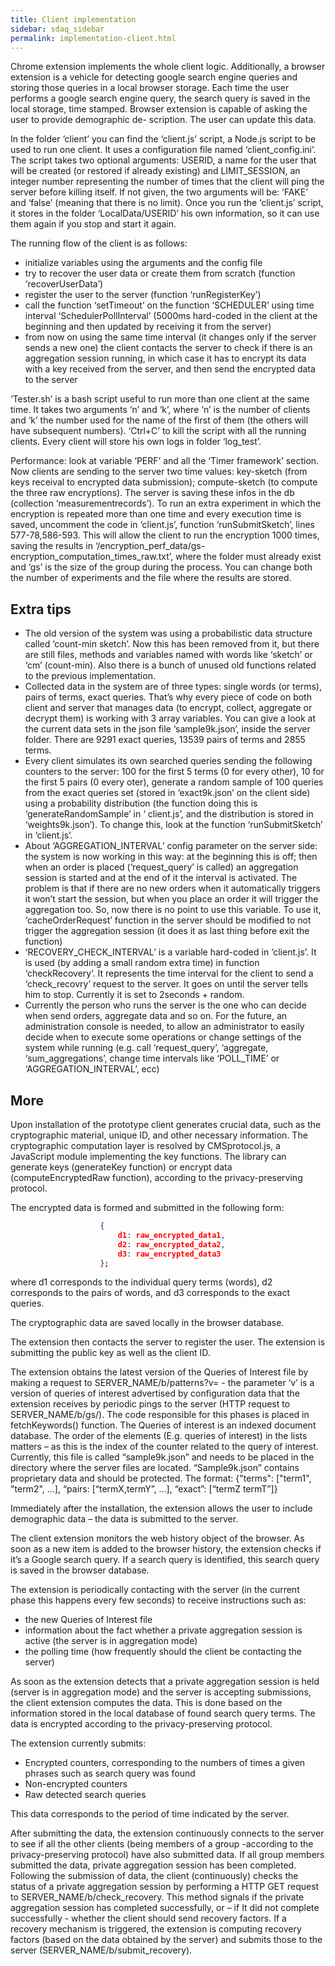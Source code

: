 ```yaml
---
title: Client implementation
sidebar: sdaq_sidebar
permalink: implementation-client.html
---
```


Chrome extension implements the whole client logic. Additionally, a browser extension is a vehicle for detecting google search engine queries and storing those queries in a local browser storage. Each time the user performs a google search engine query, the search query is saved in the local storage, time stamped.
Browser extension is capable of asking the user to provide demographic de- scription. The user can update this data.

In the folder ‘client’ you can find the ‘client.js’ script, a Node.js script to be used to run one client. It uses a configuration file named ‘client_config.ini’.
The script takes two optional arguments: USERID, a name for the user that will be created (or restored if already existing) and LIMIT_SESSION, an integer number representing the number of times that the client will ping the server before killing itself. If not given, the two arguments will be: ‘FAKE’ and ‘false’ (meaning that there is no limit).
Once you run the ‘client.js’ script, it stores in the folder ‘LocalData/USERID’ his own information, so it can use them again if you stop and start it again.

The running flow of the client is as follows:
-	initialize variables using the arguments and the config file
-	try to recover the user data or create them from scratch (function ‘recoverUserData’)
-	register the user to the server (function ‘runRegisterKey’)
-	call the function ‘setTimeout’ on the function ‘SCHEDULER’ using time interval ‘SchedulerPollInterval’ (5000ms hard-coded in the client at the beginning and then updated by receiving it from the server)
-	from now on using the same time interval (it changes only if the server sends a new one) the client contacts the server to check if there is an aggregation session running, in which case it has to encrypt its data with a key received from the server, and then send the encrypted data to the server

‘Tester.sh’ is a bash script useful to run more than one client at the same time. It takes two arguments ‘n’ and ‘k’, where ‘n’ is the number of clients and ‘k’ the number used for the name of the first of them (the others will have subsequent numbers). ‘Ctrl+C’ to kill the script with all the running clients. Every client will store his own logs in folder ‘log_test’.

Performance: look at variable ‘PERF’ and all the ‘Timer framework’ section. Now clients are sending to the server two time values: key-sketch (from keys receival to encrypted data submission); compute-sketch (to compute the three raw encryptions). The server is saving these infos in the db (collection ‘measurementrecords’).
To run an extra experiment in which the encryption is repeated more than one time and every execution time is saved, uncomment the code in ‘client.js’, function ‘runSubmitSketch’, lines 577-78,586-593. This will allow the client to run the encryption 1000 times, saving the results in ‘/encryption_perf_data/gs-encryption_computation_times_raw.txt’, where the folder must already exist and ‘gs’ is the size of the group during the process. You can change both the number of experiments and the file where the results are stored.


## Extra tips

-	The old version of the system was using a probabilistic data structure called ‘count-min sketch’. Now this has been removed from it, but there are still files, methods and variables named with words like ‘sketch’ or ‘cm’ (count-min). Also there is a bunch of unused old functions related to the previous implementation.
-	Collected data in the system are of three types: single words (or terms), pairs of terms, exact queries. That’s why every piece of code on both client and server that manages data (to encrypt, collect, aggregate or decrypt them) is working with 3 array variables. You can give a look at the current data sets in the json file ‘sample9k.json’, inside the server folder. There are 9291 exact queries, 13539 pairs of terms and 2855 terms.
-	Every client simulates its own searched queries sending the following counters to the server: 100 for the first 5 terms (0 for every other), 10 for the first 5 pairs (0 every oter), generate a random sample of 100 queries from the exact queries set (stored in ‘exact9k.json’ on the client side) using a probability distribution (the function doing this is ‘generateRandomSample’ in ‘ client.js’, and the distribution is stored in ‘weights9k.json’). To change this, look at the function ‘runSubmitSketch’ in ‘client.js’.
-	About ‘AGGREGATION_INTERVAL’ config parameter on the server side: the system is now working in this way: at the beginning this is off; then when an order is placed (‘request_query’ is called) an aggregation session is started and at the end of it the interval is activated. The problem is that if there are no new orders when it automatically triggers it won’t start the session, but when you place an order it will trigger the aggregation too. So, now there is no point to use this variable. To use it, ‘cacheOrderRequest’ function in the server should be modified to not trigger the aggregation session (it does it as last thing before exit the function)
-	‘RECOVERY_CHECK_INTERVAL’ is a variable hard-coded in ‘client.js’. It is used (by adding a small random extra time) in function ‘checkRecovery’. It represents the time interval for the client to send a ‘check_recovry’ request to the server. It goes on until the server tells him to stop. Currently it is set to 2seconds + random.
-	Currently the person who runs the server is the one who can decide when send orders, aggregate data and so on. For the future, an administration console is needed, to allow an administrator to easily decide when to execute some operations or change settings of the system while running (e.g. call ‘request_query’, ‘aggregate, ‘sum_aggregations’, change time intervals like ‘POLL_TIME’ or ‘AGGREGATION_INTERVAL’, ecc)

## More
Upon installation of the prototype client generates crucial data, such as the cryptographic material, unique ID, and other necessary information. The cryptographic computation layer is resolved by CMSprotocol.js, a JavaScript module implementing the key functions. The library can generate keys (generateKey function) or encrypt data (computeEncryptedRaw function), according to the privacy-preserving protocol.

The encrypted data is formed and submitted in the following form:

```json
					{
						d1: raw_encrypted_data1,
						d2: raw_encrypted_data2,
						d3: raw_encrypted_data3
					};
```

where d1 corresponds to the individual query terms (words), d2 corresponds to the pairs of words, and d3 corresponds to the exact queries.

The cryptographic data are saved locally in the browser database.

The extension then contacts the server to register the user. The extension is submitting the public key as well as the client ID.

The extension obtains the latest version of the Queries of Interest file by making a request to SERVER_NAME/b/patterns?v= - the parameter ‘v’ is a version of queries of interest advertised by configuration data that the extension receives by periodic pings to the server (HTTP request to SERVER_NAME/b/gs/). The code responsible for this phases is placed in fetchKeywords() function.  The Queries of interest is an indexed document database. The order of the elements (E.g. queries of interest) in the lists matters – as this is the index of the counter related to the query of interest. Currently, this file is called “sample9k.json” and needs to be placed in the directory where the server files are located. “Sample9k.json” contains proprietary data and should be protected. The format:
 {"terms": ["term1", "term2", …], “pairs: [“termX,termY”, …], “exact”: [“termZ termT”]}

Immediately after the installation, the extension allows the user to include demographic data – the data is submitted to the server.

The client extension monitors the web history object of the browser. As soon as a new item is added to the browser history, the extension checks if it’s a Google search query. If a search query is identified, this search query is saved in the browser database.

The extension is periodically contacting with the server (in the current phase this happens every few seconds) to receive instructions such as:

- the new Queries of Interest file
- information about the fact whether a private aggregation session is active (the server is in aggregation mode)
- the polling time (how frequently should the client be contacting the server)

As soon as the extension detects that a private aggregation session is held (server is in aggregation mode) and the server is accepting submissions, the client extension computes the data. This is done based on the information stored in the local database of found search query terms. The data is encrypted according to the privacy-preserving protocol.

The extension currently submits:

-	Encrypted counters, corresponding to the numbers of times a given phrases such as search query was found
-	Non-encrypted counters
-	Raw detected search queries

This data corresponds to the period of time indicated by the server.

After submitting the data, the extension continuously connects to the server to see if all the other clients (being members of a group -according to the privacy-preserving protocol) have also submitted data. If all group members submitted the data, private aggregation session has been completed. Following the submission of data, the client (continuously) checks the status of a private aggregation session by performing a HTTP GET request to SERVER_NAME/b/check_recovery. This method signals if the private aggregation session has completed successfully, or – if It did not complete successfully - whether the client should send recovery factors. If a recovery mechanism is triggered, the extension is computing recovery factors (based on the data obtained by the server) and submits those to the server (SERVER_NAME/b/submit_recovery).
